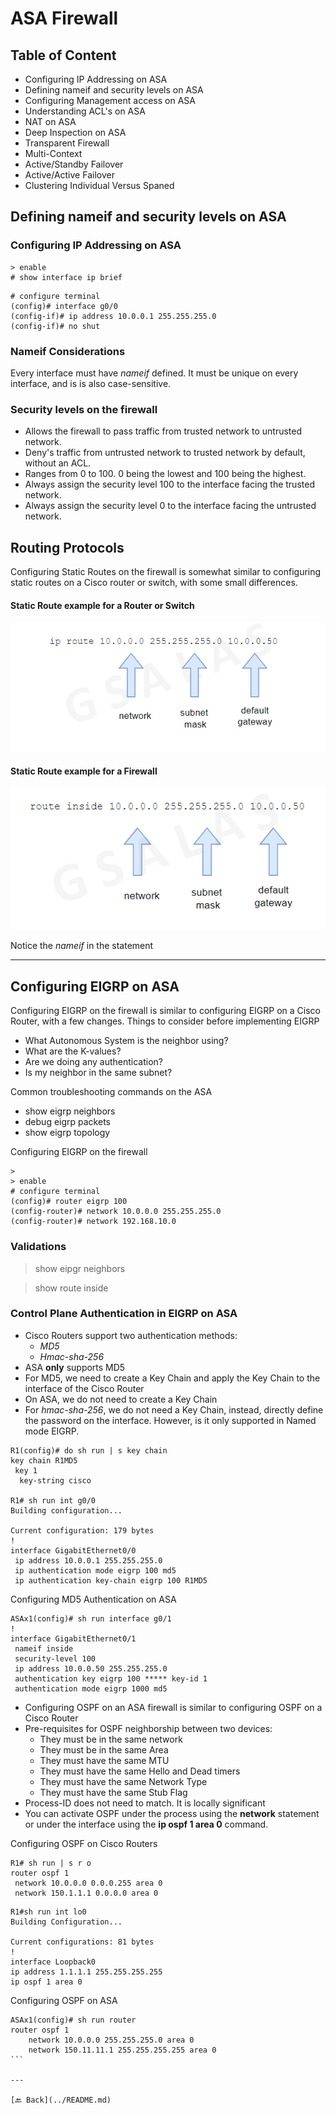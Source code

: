 # ASA Firewall

## Table of Content

* Configuring IP Addressing on ASA
* Defining nameif and security levels on ASA
* Configuring Management access on ASA
* Understanding ACL's on ASA
* NAT on ASA
* Deep Inspection on ASA
* Transparent Firewall
* Multi-Context
* Active/Standby Failover
* Active/Active Failover
* Clustering Individual Versus Spaned


## Defining nameif and security levels on ASA

### Configuring IP Addressing on ASA

```
> enable
# show interface ip brief
```

```
# configure terminal
(config)# interface g0/0
(config-if)# ip address 10.0.0.1 255.255.255.0
(config-if)# no shut
```

### Nameif Considerations

Every interface must have *nameif* defined. It must be unique on every interface, and is is also case-sensitive.

### Security levels on the firewall

* Allows the firewall to pass traffic from trusted network to untrusted network.
* Deny's traffic from untrusted network to trusted network by default, without an ACL.
* Ranges from 0 to 100. 0 being the lowest and 100 being the highest.
* Always assign the security level 100 to the interface facing the trusted network.
* Always assign the security level 0 to the interface facing the untrusted network.

## Routing Protocols

Configuring Static Routes on the firewall is somewhat similar to configuring static routes on a Cisco router or switch, with some small differences.

#### Static Route example for a Router or Switch

![Static Route on a Router or Switch](../img/static-route-ex1.png)

#### Static Route example for a Firewall

![Static Route on a Firewall](../img/static-route-ex2.png)

Notice the *nameif* in the statement

---

## Configuring EIGRP on ASA

Configuring EIGRP on the firewall is similar to configuring EIGRP on a Cisco Router, with a few changes. Things to consider before implementing EIGRP

* What Autonomous System is the neighbor using?
* What are the K-values?
* Are we doing any authentication?
* Is my neighbor in the same subnet?

Common troubleshooting commands on the ASA

* show eigrp neighbors
* debug eigrp packets
* show eigrp topology

Configuring EIGRP on the firewall

```
>
> enable
# configure terminal
(config)# router eigrp 100
(config-router)# network 10.0.0.0 255.255.255.0
(config-router)# network 192.168.10.0
```

### Validations

> show eipgr neighbors

> show route inside

### Control Plane Authentication in EIGRP on ASA

* Cisco Routers support two authentication methods:
    + *MD5*
    + *Hmac-sha-256*
* ASA **only** supports MD5
* For MD5, we need to create a Key Chain and apply the Key Chain to the interface of the Cisco Router
* On ASA, we do not need to create a Key Chain
* For *hmac-sha-256*, we do not need a Key Chain, instead, directly define the password on the interface. However, is it only supported in Named mode EIGRP.

```
R1(config)# do sh run | s key chain
key chain R1MD5
 key 1
  key-string cisco

R1# sh run int g0/0
Building configuration...

Current configuration: 179 bytes
!
interface GigabitEthernet0/0
 ip address 10.0.0.1 255.255.255.0
 ip authentication mode eigrp 100 md5
 ip authentication key-chain eigrp 100 R1MD5
```

Configuring MD5 Authentication on ASA

```
ASAx1(config)# sh run interface g0/1
!
interface GigabitEthernet0/1
 nameif inside
 security-level 100
 ip address 10.0.0.50 255.255.255.0
 authentication key eigrp 100 ***** key-id 1
 authentication mode eigrp 1000 md5
```

* Configuring OSPF on an ASA firewall is similar to configuring OSPF on a Cisco Router
* Pre-requisites for OSPF neighborship between two devices:
    + They must be in the same network
    + They must be in the same Area
    + They must have the same MTU
    + They must have the same Hello and Dead timers
    + They must have the same Network Type
    + They must have the same Stub Flag
* Process-ID does not need to match. It is locally significant
* You can activate OSPF under the process using the **network** statement or under the interface using the **ip ospf 1 area 0** command.

Configuring OSPF on Cisco Routers

```
R1# sh run | s r o
router ospf 1
 network 10.0.0.0 0.0.0.255 area 0
 network 150.1.1.1 0.0.0.0 area 0
```

```
R1#sh run int lo0
Building Configuration...

Current configurations: 81 bytes
!
interface Loopback0
ip address 1.1.1.1 255.255.255.255
ip ospf 1 area 0
```

Configuring OSPF on ASA

````
ASAx1(config)# sh run router
router ospf 1
    network 10.0.0.0 255.255.255.0 area 0
    network 150.11.11.1 255.255.255.255 area 0
```

---

[🔙 Back](../README.md)
